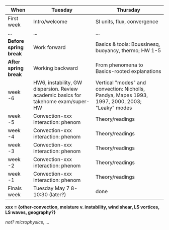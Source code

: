 | When | Tuesday  | Thursday  |
|---|------------- | ------------- |
| First week| Intro/welcome | SI units, flux, convergence  |
| ...| ... | ...  |
| **Before spring break** | Work forward | Basics & tools: Boussinesq, buoyancy, thermo; HW 1-5  |
| **After spring break** | Working backward | From phenomena to Basics-rooted explanations |
| week -6 | HW6, instability, GW dispersion. Review academic basics for takehome exam/super-HW | Vertical "modes" and convection: Nicholls, Pandya, Mapes 1993, 1997, 2000, 2003; "Leaky" modes | 
| week -5 | Convection-xxx interaction: phenom | Theory/readings | 
| week -4 | Convection-xxx interaction: phenom | Theory/readings | 
| week -3 | Convection-xxx interaction: phenom | Theory/readings | 
| week -2 | Convection-xxx interaction: phenom | Theory/readings | 
| week -1 | Convection-xxx interaction: phenom | Theory/readings | 
| Finals week| Tuesday May 7 8-10:30 (later?) |done|

**xxx = {other-convection, moisture v. instability, wind shear, LS vortices, LS waves, geography?}**

*not? microphysics, ...*
